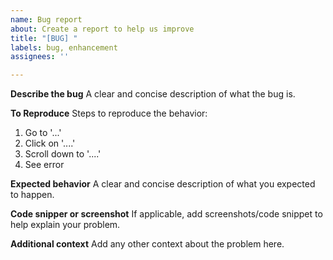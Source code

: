 ```yaml
---
name: Bug report
about: Create a report to help us improve
title: "[BUG] "
labels: bug, enhancement
assignees: ''

---
```


**Describe the bug**
A clear and concise description of what the bug is.

**To Reproduce**
Steps to reproduce the behavior:
1. Go to '...'
2. Click on '....'
3. Scroll down to '....'
4. See error

**Expected behavior**
A clear and concise description of what you expected to happen.

**Code snipper or screenshot**
If applicable, add screenshots/code snippet to help explain your problem.

**Additional context**
Add any other context about the problem here.
